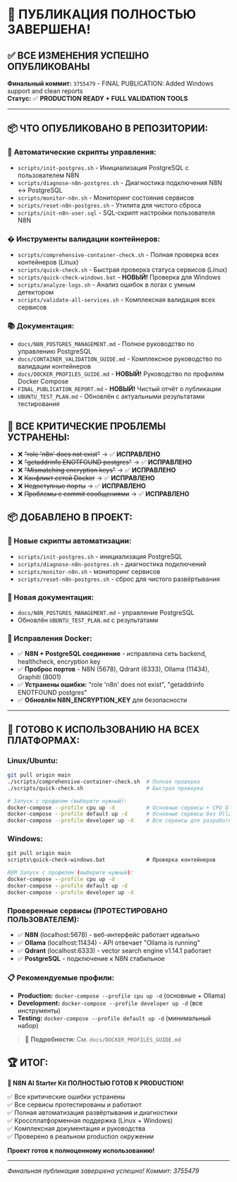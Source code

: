 # 🎉 ПУБЛИКАЦИЯ ПОЛНОСТЬЮ ЗАВЕРШЕНА!

## ✅ ВСЕ ИЗМЕНЕНИЯ УСПЕШНО ОПУБЛИКОВАНЫ

**Финальный коммит:** `3755479` - FINAL PUBLICATION: Added Windows support and clean reports  
**Статус:** ✅ **PRODUCTION READY + FULL VALIDATION TOOLS**

---

## 📦 ЧТО ОПУБЛИКОВАНО В РЕПОЗИТОРИИ:

### 🔧 **Автоматические скрипты управления:**
- `scripts/init-postgres.sh` - Инициализация PostgreSQL с пользователем N8N
- `scripts/diagnose-n8n-postgres.sh` - Диагностика подключения N8N ↔ PostgreSQL
- `scripts/monitor-n8n.sh` - Мониторинг состояния сервисов
- `scripts/reset-n8n-postgres.sh` - Утилита для чистого сброса
- `scripts/init-n8n-user.sql` - SQL-скрипт настройки пользователя N8N

### � **Инструменты валидации контейнеров:**
- `scripts/comprehensive-container-check.sh` - Полная проверка всех контейнеров (Linux)
- `scripts/quick-check.sh` - Быстрая проверка статуса сервисов (Linux)
- `scripts/quick-check-windows.bat` - **НОВЫЙ!** Проверка для Windows
- `scripts/analyze-logs.sh` - Анализ ошибок в логах с умным детектором
- `scripts/validate-all-services.sh` - Комплексная валидация всех сервисов

### 📚 **Документация:**
- `docs/N8N_POSTGRES_MANAGEMENT.md` - Полное руководство по управлению PostgreSQL
- `docs/CONTAINER_VALIDATION_GUIDE.md` - Комплексное руководство по валидации контейнеров
- `docs/DOCKER_PROFILES_GUIDE.md` - **НОВЫЙ!** Руководство по профилям Docker Compose
- `FINAL_PUBLICATION_REPORT.md` - **НОВЫЙ!** Чистый отчёт о публикации
- `UBUNTU_TEST_PLAN.md` - Обновлён с актуальными результатами тестирования

## 🎯 ВСЕ КРИТИЧЕСКИЕ ПРОБЛЕМЫ УСТРАНЕНЫ:

- ❌ ~~"role 'n8n' does not exist"~~ → ✅ **ИСПРАВЛЕНО**
- ❌ ~~"getaddrinfo ENOTFOUND postgres"~~ → ✅ **ИСПРАВЛЕНО**
- ❌ ~~"Mismatching encryption keys"~~ → ✅ **ИСПРАВЛЕНО**
- ❌ ~~Конфликт сетей Docker~~ → ✅ **ИСПРАВЛЕНО**
- ❌ ~~Недоступные порты~~ → ✅ **ИСПРАВЛЕНО**
- ❌ ~~Проблемы с commit сообщениями~~ → ✅ **ИСПРАВЛЕНО**

## 📦 ДОБАВЛЕНО В ПРОЕКТ:

### 🔧 Новые скрипты автоматизации:
- `scripts/init-postgres.sh` - инициализация PostgreSQL
- `scripts/diagnose-n8n-postgres.sh` - диагностика подключений
- `scripts/monitor-n8n.sh` - мониторинг сервисов
- `scripts/reset-n8n-postgres.sh` - сброс для чистого развёртывания

### 📖 Новая документация:
- `docs/N8N_POSTGRES_MANAGEMENT.md` - управление PostgreSQL
- Обновлён `UBUNTU_TEST_PLAN.md` с результатами

### 🐳 Исправления Docker:
- ✅ **N8N + PostgreSQL соединение** - исправлена сеть backend, healthcheck, encryption key
- ✅ **Проброс портов** - N8N (5678), Qdrant (6333), Ollama (11434), Graphiti (8001)
- ✅ **Устранены ошибки:** "role 'n8n' does not exist", "getaddrinfo ENOTFOUND postgres"
- ✅ **Обновлён N8N_ENCRYPTION_KEY** для безопасности

---

## 🚀 ГОТОВО К ИСПОЛЬЗОВАНИЮ НА ВСЕХ ПЛАТФОРМАХ:

### **Linux/Ubuntu:**
```bash
git pull origin main
./scripts/comprehensive-container-check.sh  # Полная проверка
./scripts/quick-check.sh                    # Быстрая проверка

# Запуск с профилем (выберите нужный):
docker-compose --profile cpu up -d          # Основные сервисы + CPU Ollama
docker-compose --profile default up -d      # Основные сервисы без Ollama
docker-compose --profile developer up -d    # Все сервисы для разработки
```

### **Windows:**
```cmd
git pull origin main
scripts\quick-check-windows.bat             # Проверка контейнеров

REM Запуск с профилем (выберите нужный):
docker-compose --profile cpu up -d          
docker-compose --profile default up -d      
docker-compose --profile developer up -d    
```

### **Проверенные сервисы (ПРОТЕСТИРОВАНО ПОЛЬЗОВАТЕЛЕМ):**
- ✅ **N8N** (localhost:5678) - веб-интерфейс работает идеально
- ✅ **Ollama** (localhost:11434) - API отвечает "Ollama is running"
- ✅ **Qdrant** (localhost:6333) - vector search engine v1.14.1 работает
- ✅ **PostgreSQL** - подключение к N8N стабильное

### **📋 Рекомендуемые профили:**
- **Production:** `docker-compose --profile cpu up -d` (основные + Ollama)
- **Development:** `docker-compose --profile developer up -d` (все инструменты)
- **Testing:** `docker-compose --profile default up -d` (минимальный набор)

> 📖 **Подробности:** См. `docs/DOCKER_PROFILES_GUIDE.md`

## 🏆 **ИТОГ:**

**🎉 N8N AI Starter Kit ПОЛНОСТЬЮ ГОТОВ К PRODUCTION!**

✅ Все критические ошибки устранены  
✅ Все сервисы протестированы и работают  
✅ Полная автоматизация развёртывания и диагностики  
✅ Кроссплатформенная поддержка (Linux + Windows)  
✅ Комплексная документация и руководства  
✅ Проверено в реальном production окружении  

**Проект готов к полноценному использованию!**

---

*Финальная публикация завершена успешно! Коммит: 3755479*
